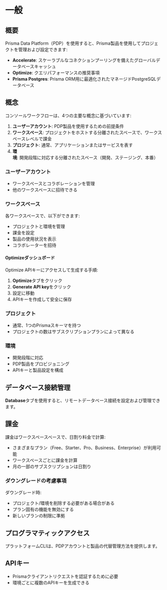 # 一般

## 概要

Prisma Data Platform（PDP）を使用すると、Prisma製品を使用してプロジェクトを管理および設定できます:

- **Accelerate**: スケーラブルなコネクションプーリングを備えたグローバルデータベースキャッシュ
- **Optimize**: クエリパフォーマンスの推奨事項
- **Prisma Postgres**: Prisma ORM用に最適化されたマネージドPostgreSQLデータベース

## 概念

コンソールワークフローは、4つの主要な概念に基づいています:

1. **ユーザーアカウント**: PDP製品を使用するための前提条件
2. **ワークスペース**: プロジェクトをホストする分離されたスペースで、ワークスペースレベルで課金
3. **プロジェクト**: 通常、アプリケーションまたはサービスを表す
4. **環境**: 開発段階に対応する分離されたスペース（開発、ステージング、本番）

### ユーザーアカウント

- ワークスペースとコラボレーションを管理
- 他のワークスペースに招待できる

### ワークスペース

各ワークスペースで、以下ができます:
- プロジェクトと環境を管理
- 課金を設定
- 製品の使用状況を表示
- コラボレーターを招待

#### Optimizeダッシュボード

Optimize APIキーにアクセスして生成する手順:
1. **Optimize**タブをクリック
2. **Generate API key**をクリック
3. 設定に移動
4. APIキーを作成して安全に保存

### プロジェクト

- 通常、1つのPrismaスキーマを持つ
- プロジェクトの数はサブスクリプションプランによって異なる

### 環境

- 開発段階に対応
- PDP製品をプロビジョニング
- APIキーと製品設定を構成

## データベース接続管理

**Database**タブを使用すると、リモートデータベース接続を設定および管理できます。

## 課金

課金はワークスペースベースで、日割り料金で計算:
- さまざまなプラン（Free、Starter、Pro、Business、Enterprise）が利用可能
- ワークスペースごとに課金を計算
- 月の一部のサブスクリプションは日割り

### ダウングレードの考慮事項

ダウングレード時:
- プロジェクト/環境を削除する必要がある場合がある
- プラン固有の機能を無効にする
- 新しいプランの制限に準拠

## プログラマティックアクセス

プラットフォームCLIは、PDPアカウントと製品の代替管理方法を提供します。

## APIキー

- Prismaクライアントリクエストを認証するために必要
- 環境ごとに複数のAPIキーを生成できる

